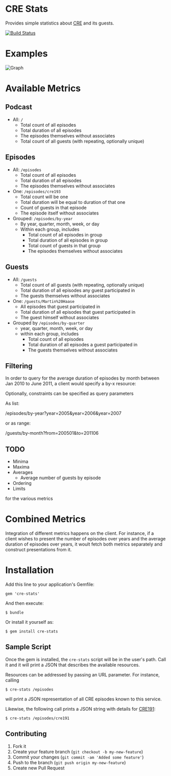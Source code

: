 # CRE Stats

Provides simple statistics about [CRE](http://cre.fm/) and its guests.

[![Build Status](https://secure.travis-ci.org/nerab/cre-stats.png?branch=master)](http://travis-ci.org/nerab/cre-stats)

# Examples

![Graph](/nerab/cre-stats/raw/master/examples/episodes_by_year.png)

# Available Metrics

## Podcast
  * All: `/`
    - Total count of all episodes
    - Total duration of all episodes
    - The episodes themselves without associates
    - Total count of all guests (with repeating, optionally unique)

## Episodes
  * All: `/episodes`
    - Total count of all episodes
    - Total duration of all episodes
    - The episodes themselves without associates
  * One: `/episodes/cre193`
    - Total count will be one
    - Total duration will be equal to duration of that one
    - Count of guests in that episode
    - The episode itself without associates
  * Grouped: `/episodes/by-year`
    - By year, quarter, month, week, or day
    - Within each group, includes
      * Total count of all episodes in group
      * Total duration of all episodes in group
      * Total count of guests in that group
      * The episodes themselves without associates

## Guests
  * All: `/guests`
    - Total count of all guests (with repeating, optionally unique)
    - Total duration of all episodes any guest participated in
    - The guests themselves without associates
  * One: `/guests/Martin%20Haase`
    - All episodes that guest participated in
    - Total duration of all episodes that guest participated in
    - The guest himself without associates
  * Grouped by `/episodes/by-quarter`
    - year, quarter, month, week, or day
    - within each group, includes
      * Total count of all episodes
      * Total duration of all episodes a guest participated in
      * The guests themselves without associates

## Filtering
In order to query for the average duration of episodes by month between Jan 2010 to June 2011, a client would specify a by-x resource:

Optionally, constraints can be specified as query parameters

As list:

  /episodes/by-year?year=2005&year=2006&year=2007

or as range:

  /guests/by-month?from=200501&to=201106

## TODO

  - Minima
  - Maxima
  - Averages
    * Average number of guests by episode
  - Ordering
  - Limits

for the various metrics

# Combined Metrics

Integration of different metrics happens on the client. For instance, if a client wishes to present the number of episodes over years and the average duration of episodes over years, it woult fetch both metrics separately and construct presentations from it.

# Installation

Add this line to your application's Gemfile:

    gem 'cre-stats'

And then execute:

    $ bundle

Or install it yourself as:

    $ gem install cre-stats

## Sample Script

Once the gem is installed, the `cre-stats` script will be in the user's path. Call it and it will print a JSON that describes the available resources.

Resources can be addressed by passing an URL parameter. For instance, calling

    $ cre-stats /episodes

will print a JSON representation of all CRE episodes known to this service.

Likewise, the following call prints a JSON string with details for [CRE191](http://cre.fm/cre191):

    $ cre-stats /episodes/cre191

## Contributing

1. Fork it
2. Create your feature branch (`git checkout -b my-new-feature`)
3. Commit your changes (`git commit -am 'Added some feature'`)
4. Push to the branch (`git push origin my-new-feature`)
5. Create new Pull Request
